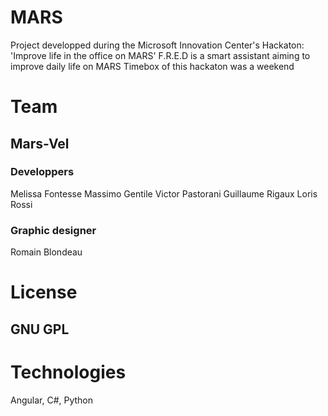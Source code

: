 # MARS

Project developped during the Microsoft Innovation Center's Hackaton: 'Improve life in the office on MARS'
F.R.E.D is a smart assistant aiming to improve daily life on MARS
Timebox of this hackaton was a weekend

# Team

## Mars-Vel

### Developpers
Melissa Fontesse
Massimo Gentile
Victor Pastorani
Guillaume Rigaux
Loris Rossi

### Graphic designer
Romain Blondeau

# License

## GNU GPL

# Technologies

Angular, C#, Python
